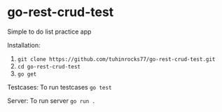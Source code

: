# go-rest-crud-test
Simple to do list practice app

Installation:
1. `git clone https://github.com/tuhinrocks77/go-rest-crud-test.git`
2. `cd go-rest-crud-test`
3. `go get`

Testcases: To run testcases `go test`

Server: To run server `go run .`
